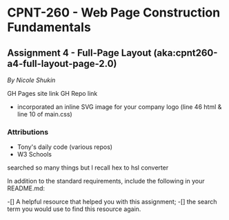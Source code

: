 # CPNT-260 - Web Page Construction Fundamentals

## Assignment 4 - Full-Page Layout (aka:cpnt260-a4-full-layout-page-2.0)

*By Nicole Shukin*

GH Pages site link
GH Repo link

 - incorporated an inline SVG image for your company logo (line 46 html & line 10 of main.css)

### Attributions

- Tony's daily code (various repos)
- W3 Schools

searched so many things but I recall hex to hsl converter

In addition to the standard requirements, include the following in your README.md:

-[] A helpful resource that helped you with this assignment;
-[] the search term you would use to find this resource again.